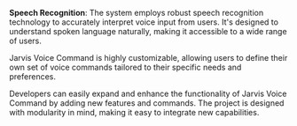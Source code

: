 **Speech Recognition**: The system employs robust speech recognition technology to accurately interpret voice input from users. It's designed to understand spoken language naturally, making it accessible to a wide range of users.

Jarvis Voice Command is highly customizable, allowing users to define their own set of voice commands tailored to their specific needs and preferences.

 Developers can easily expand and enhance the functionality of Jarvis Voice Command by adding new features and commands. The project is designed with modularity in mind, making it easy to integrate new capabilities.
